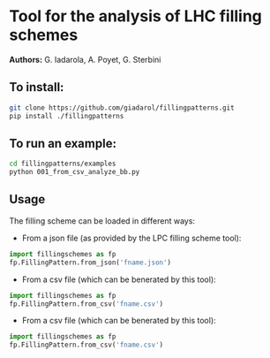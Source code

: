 # Tool for the analysis of LHC filling schemes

**Authors:** G. Iadarola, A. Poyet, G. Sterbini

## To install:
```bash
git clone https://github.com/giadarol/fillingpatterns.git
pip install ./fillingpatterns
```

## To run an example:
```bash
cd fillingpatterns/examples
python 001_from_csv_analyze_bb.py
```

## Usage
The filling scheme can be loaded in different ways:
 * From a json file (as provided by the LPC filling scheme tool):
```python
import fillingschemes as fp
fp.FillingPattern.from_json('fname.json')
```
 * From a csv file (which can be benerated by this tool):
```python
import fillingschemes as fp
fp.FillingPattern.from_csv('fname.csv')
```

 * From a csv file (which can be benerated by this tool):
```python
import fillingschemes as fp
fp.FillingPattern.from_csv('fname.csv')
```
